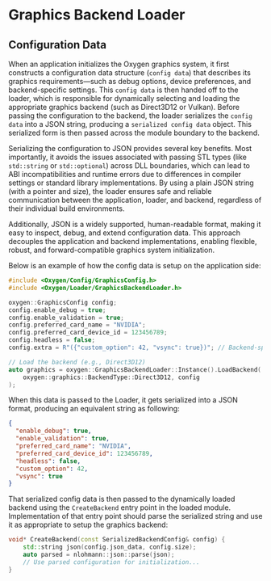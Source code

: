# Graphics Backend Loader

## Configuration Data

When an application initializes the Oxygen graphics system, it first constructs
a configuration data structure (`config data`) that describes its graphics
requirements—such as debug options, device preferences, and backend-specific
settings. This `config data` is then handed off to the loader, which is
responsible for dynamically selecting and loading the appropriate graphics
backend (such as Direct3D12 or Vulkan). Before passing the configuration to the
backend, the loader serializes the `config data` into a JSON string, producing a
`serialized config data` object. This serialized form is then passed across the
module boundary to the backend.

Serializing the configuration to JSON provides several key benefits. Most
importantly, it avoids the issues associated with passing STL types (like
`std::string` or `std::optional`) across DLL boundaries, which can lead to ABI
incompatibilities and runtime errors due to differences in compiler settings or
standard library implementations. By using a plain JSON string (with a pointer
and size), the loader ensures safe and reliable communication between the
application, loader, and backend, regardless of their individual build
environments.

Additionally, JSON is a widely supported, human-readable format, making it easy
to inspect, debug, and extend configuration data. This approach decouples the
application and backend implementations, enabling flexible, robust, and
forward-compatible graphics system initialization.

Below is an example of how the config data is setup on the application side:

```cpp
#include <Oxygen/Config/GraphicsConfig.h>
#include <Oxygen/Loader/GraphicsBackendLoader.h>

oxygen::GraphicsConfig config;
config.enable_debug = true;
config.enable_validation = true;
config.preferred_card_name = "NVIDIA";
config.preferred_card_device_id = 123456789;
config.headless = false;
config.extra = R"({"custom_option": 42, "vsync": true})"; // Backend-specific JSON

// Load the backend (e.g., Direct3D12)
auto graphics = oxygen::GraphicsBackendLoader::Instance().LoadBackend(
    oxygen::graphics::BackendType::Direct3D12, config
);
```

When this data is passed to the Loader, it gets serialized into a JSON format,
producing an equivalent string as following:

```json
{
  "enable_debug": true,
  "enable_validation": true,
  "preferred_card_name": "NVIDIA",
  "preferred_card_device_id": 123456789,
  "headless": false,
  "custom_option": 42,
  "vsync": true
}
```

That serialized config data is then passed to the dynamically loaded backend
using the `CreateBackend` entry point in the loaded module. Implementation of
that entry point should parse the serialized string and use it as appropriate to
setup the graphics backend:

```cpp
void* CreateBackend(const SerializedBackendConfig& config) {
    std::string json(config.json_data, config.size);
    auto parsed = nlohmann::json::parse(json);
    // Use parsed configuration for initialization...
}
```
